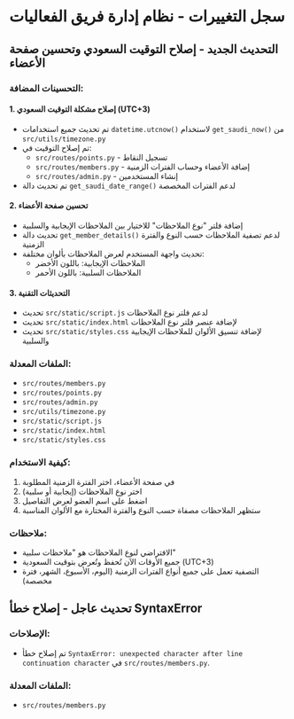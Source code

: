 # سجل التغييرات - نظام إدارة فريق الفعاليات

## التحديث الجديد - إصلاح التوقيت السعودي وتحسين صفحة الأعضاء

### التحسينات المضافة:

#### 1. إصلاح مشكلة التوقيت السعودي (UTC+3)
- تم تحديث جميع استخدامات `datetime.utcnow()` لاستخدام `get_saudi_now()` من `src/utils/timezone.py`
- تم إصلاح التوقيت في:
  - `src/routes/points.py` - تسجيل النقاط
  - `src/routes/members.py` - إضافة الأعضاء وحساب الفترات الزمنية
  - `src/routes/admin.py` - إنشاء المستخدمين
- تم تحديث دالة `get_saudi_date_range()` لدعم الفترات المخصصة

#### 2. تحسين صفحة الأعضاء
- إضافة فلتر "نوع الملاحظات" للاختيار بين الملاحظات الإيجابية والسلبية
- تحديث دالة `get_member_details()` لدعم تصفية الملاحظات حسب النوع والفترة الزمنية
- تحديث واجهة المستخدم لعرض الملاحظات بألوان مختلفة:
  - الملاحظات الإيجابية: باللون الأخضر
  - الملاحظات السلبية: باللون الأحمر

#### 3. التحديثات التقنية
- تحديث `src/static/script.js` لدعم فلتر نوع الملاحظات
- تحديث `src/static/index.html` لإضافة عنصر فلتر نوع الملاحظات
- تحديث `src/static/styles.css` لإضافة تنسيق الألوان للملاحظات الإيجابية والسلبية

### الملفات المعدلة:
- `src/routes/members.py`
- `src/routes/points.py`
- `src/routes/admin.py`
- `src/utils/timezone.py`
- `src/static/script.js`
- `src/static/index.html`
- `src/static/styles.css`

### كيفية الاستخدام:
1. في صفحة الأعضاء، اختر الفترة الزمنية المطلوبة
2. اختر نوع الملاحظات (إيجابية أو سلبية)
3. اضغط على اسم العضو لعرض التفاصيل
4. ستظهر الملاحظات مصفاة حسب النوع والفترة المختارة مع الألوان المناسبة

### ملاحظات:
- الافتراضي لنوع الملاحظات هو "ملاحظات سلبية"
- جميع الأوقات الآن تُحفظ وتُعرض بتوقيت السعودية (UTC+3)
- التصفية تعمل على جميع أنواع الفترات الزمنية (اليوم، الأسبوع، الشهر، فترة مخصصة)



## تحديث عاجل - إصلاح خطأ SyntaxError

### الإصلاحات:
- تم إصلاح خطأ `SyntaxError: unexpected character after line continuation character` في `src/routes/members.py`.

### الملفات المعدلة:
- `src/routes/members.py`


